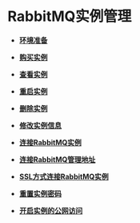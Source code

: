 # RabbitMQ实例管理<a name="dms-ug-180604002"></a>

-   **[环境准备](环境准备.md)**  

-   **[购买实例](购买实例.md)**  

-   **[查看实例](查看实例.md)**  

-   **[重启实例](重启实例.md)**  

-   **[删除实例](删除实例.md)**  

-   **[修改实例信息](修改实例信息.md)**  

-   **[连接RabbitMQ实例](连接RabbitMQ实例.md)**  

-   **[连接RabbitMQ管理地址](连接RabbitMQ管理地址.md)**  

-   **[SSL方式连接RabbitMQ实例](SSL方式连接RabbitMQ实例.md)**  

-   **[重置实例密码](重置实例密码.md)**  

-   **[开启实例的公网访问](开启实例的公网访问.md)**  



